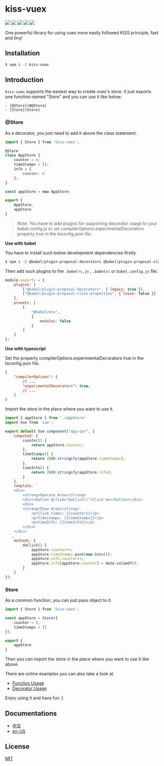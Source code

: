 # kiss-vuex

[![](https://api.travis-ci.org/HalZhan/kiss-vuex.svg?branch=master)](https://travis-ci.org/HalZhan/kiss-vuex)
[![](https://img.shields.io/bundlephobia/min/kiss-vuex.svg)](https://www.npmjs.com/package/kiss-vuex)
[![](https://img.shields.io/npm/v/kiss-vuex.svg)](https://www.npmjs.com/package/kiss-vuex)
[![](https://img.shields.io/codecov/c/github/halzhan/kiss-vuex.svg)](https://github.com/HalZhan/kiss-vuex)
[![](https://img.shields.io/github/license/halzhan/kiss-vuex.svg)](https://github.com/HalZhan/kiss-vuex/blob/master/LICENSE)

One powerful library for using vuex more easily followed KISS principle, fast and tiny!

## Installation

```bash
$ npm i -S kiss-vuex
```

## Introduction

`kiss-vuex` supports the easiest way to create vuex's store. It just exports one function named "Store" and you can use it like below:

    - [@Store](#@Store)
    - [Store](Store)

### @Store

As a decorator, you just need to add it above the class statement.

```js
import { Store } from 'kiss-vuex';

@Store
class AppStore {
    counter = 0;
    timeStamps = [];
    info = {
        counter: 0
    };
}

const appStore = new AppStore;

export {
    AppStore,
    appStore
}
```

> Note: You have to add plugins for supporting decorator usage to your babel.config.js or set compilerOptions.experimentalDecorators property true in the tsconfig.json file.
>

**Use with babel**

You have to install such below development dependencies firstly.

```bash
$ npm i -D @babel/plugin-proposal-decorators @babel/plugin-proposal-class-properties
```

Then add such plugins to the `.babelrc.js` , `.babelrc` or `babel.config.js` file.

```js
module.exports = {
    plugins: [
        ["@babel/plugin-proposal-decorators", { legacy: true }],
        ["@babel/plugin-proposal-class-properties", { loose: false }]
    ],
    presets: [
        [
            "@babel/env",
            {
                modules: false
            }
        ]
    ]
};
```

**Use with typescript**

Set the property compilerOptions.experimentalDecorators true in the tsconfig.json file.

```json
{
    "compilerOptions": {
        // ...
        "experimentalDecorators": true,
        // ...
    }
}
```

Import the store in the place where you want to use it.

```js
import { appStore } from './appStore'
import Vue from 'vue';

export default Vue.component("app-opr", {
    computed: {
        counter() {
            return appStore.counter;
        },
        timeStamps() {
            return JSON.stringify(appStore.timeStamps);
        },
        timeInfo() {
            return JSON.stringify(appStore.info);
        }
    },
    template: `
  	<div>
        <strong>Operate Area</strong>
        <div><button @click="doClick()">Click me</button></div>
        <div>
    	<strong>Show Area</strong>
            <p>Click times: {{counter}}</p>
            <p>Timestamps: {{timeStamps}}</p>
            <p>timeInfo: {{timeInfo}}</p>
        </div>
    </div>
  `,
    methods: {
        doClick() {
            appStore.counter++;
            appStore.timeStamps.push(new Date());
            appStore.info.counter++;
            appStore.info[appStore.counter] = date.valueOf();
        }
    }
});
```

### Store

As a common function, you can just pass object to it.

```js
import { Store } from 'kiss-vuex';

const appStore = Store({
    counter = 0,
    timeStamps = []
});

export {
    appStore
}
```

Then you can import the store in the place where you want to use it like above.

There are online examples you can also take a look at.

- [Function Usage](http://jsfiddle.net/mubsp2d3/)
- [Decorator Usage](http://jsfiddle.net/wurLz9v3/)

Enjoy using it and have fun :)

## Documentations

- [中文](http://halzhan.cn/kiss-vuex/zh/)
- [en-US](http://halzhan.cn/kiss-vuex/)

## License

[MIT](http://opensource.org/licenses/MIT)